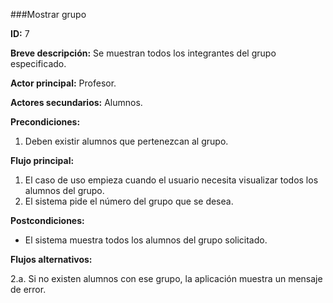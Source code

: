 ###Mostrar grupo

**ID:** 7

**Breve descripción:** Se muestran todos los integrantes del grupo especificado.

**Actor principal:** Profesor.

**Actores secundarios:** Alumnos.

**Precondiciones:**

1. Deben existir alumnos que pertenezcan al grupo.

**Flujo principal:**

1. El caso de uso empieza cuando el usuario necesita visualizar todos los alumnos del grupo.
2. El sistema pide el número del grupo que se desea.

**Postcondiciones:**

* El sistema muestra todos los alumnos del grupo solicitado.

**Flujos alternativos:**

2.a. Si no existen alumnos con ese grupo, la aplicación muestra un mensaje de error.
